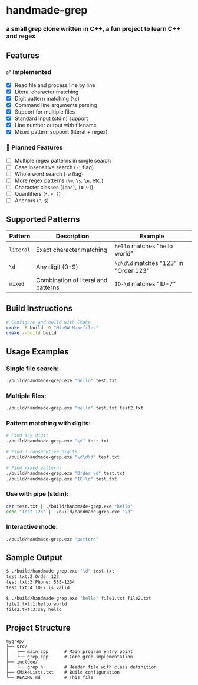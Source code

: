 # handmade-grep
### a small grep clone written in C++, a fun project to learn C++ and regex

## Features

### ✅ Implemented
- [x] Read file and process line by line
- [x] Literal character matching
- [x] Digit pattern matching (`\d`)
- [x] Command line arguments parsing
- [x] Support for multiple files
- [x] Standard input (stdin) support
- [x] Line number output with filename
- [x] Mixed pattern support (literal + regex)

### 🚧 Planned Features
- [ ] Multiple regex patterns in single search
- [ ] Case insensitive search (`-i` flag)
- [ ] Whole word search (`-w` flag)
- [ ] More regex patterns (`\w`, `\s`, `\n`, etc.)
- [ ] Character classes (`[abc]`, `[0-9]`)
- [ ] Quantifiers (`*`, `+`, `?`)
- [ ] Anchors (`^`, `$`)

## Supported Patterns

| Pattern | Description | Example |
|---------|-------------|---------|
| `literal` | Exact character matching | `hello` matches "hello world" |
| `\d` | Any digit (0-9) | `\d\d\d` matches "123" in "Order 123" |
| `mixed` | Combination of literal and patterns | `ID-\d` matches "ID-7" |

## Build Instructions

```bash
# Configure and build with CMake
cmake -B build -G "MinGW Makefiles"
cmake --build build
```

## Usage Examples

### Single file search:
```bash
./build/handmade-grep.exe "hello" test.txt
```

### Multiple files:
```bash
./build/handmade-grep.exe "hello" test.txt test2.txt
```

### Pattern matching with digits:
```bash
# Find any digit
./build/handmade-grep.exe "\d" test.txt

# Find 3 consecutive digits
./build/handmade-grep.exe "\d\d\d" test.txt

# Find mixed patterns
./build/handmade-grep.exe "Order \d" test.txt
./build/handmade-grep.exe "ID-\d" test.txt
```

### Use with pipe (stdin):
```bash
cat test.txt | ./build/handmade-grep.exe "hello"
echo "Test 123" | ./build/handmade-grep.exe "\d"
```

### Interactive mode:
```bash
./build/handmade-grep.exe "pattern"
```

## Sample Output

```bash
$ ./build/handmade-grep.exe "\d" test.txt
test.txt:2:Order 123
test.txt:3:Phone: 555-1234
test.txt:4:ID-7 is valid

$ ./build/handmade-grep.exe "hello" file1.txt file2.txt
file1.txt:1:hello world
file2.txt:3:say hello
```

## Project Structure

```
mygrep/
├── src/
│   ├── main.cpp      # Main program entry point
│   └── grep.cpp      # Core grep implementation
├── include/
│   └── grep.h        # Header file with class definition
├── CMakeLists.txt    # Build configuration
└── README.md         # This file
```